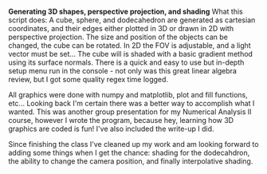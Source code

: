 **Generating 3D shapes, perspective projection, and shading**
What this script does:
A cube, sphere, and dodecahedron are generated as cartesian coordinates, and their edges either plotted in 3D or drawn in 2D with perspective projection. The size and position of the objects can be changed, the cube can be rotated. In 2D the FOV is adjustable, and a light vector must be set... The cube will is shaded with a basic gradient method using its surface normals. There is a quick and easy to use but in-depth setup menu run in the console - not only was this great linear algebra review, but I got some quality regex time logged.

All graphics were done with numpy and matplotlib, plot and fill functions, etc... Looking back I'm certain there was a better way to accomplish what I wanted.
This was another group presentation for my Numerical Analysis II course, however I wrote the program, because hey, learning how 3D graphics are coded is fun! I've also included the write-up I did.

Since finishing the class I've cleaned up my work and am looking forward to adding some things when I get the chance: shading for the dodecahdron, the ability to change the camera position, and finally interpolative shading.